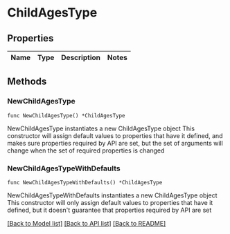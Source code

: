 # ChildAgesType

## Properties

Name | Type | Description | Notes
------------ | ------------- | ------------- | -------------

## Methods

### NewChildAgesType

`func NewChildAgesType() *ChildAgesType`

NewChildAgesType instantiates a new ChildAgesType object
This constructor will assign default values to properties that have it defined,
and makes sure properties required by API are set, but the set of arguments
will change when the set of required properties is changed

### NewChildAgesTypeWithDefaults

`func NewChildAgesTypeWithDefaults() *ChildAgesType`

NewChildAgesTypeWithDefaults instantiates a new ChildAgesType object
This constructor will only assign default values to properties that have it defined,
but it doesn't guarantee that properties required by API are set


[[Back to Model list]](../README.md#documentation-for-models) [[Back to API list]](../README.md#documentation-for-api-endpoints) [[Back to README]](../README.md)


